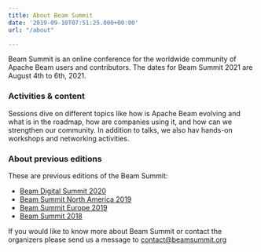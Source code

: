 ```yaml
---
title: About Beam Summit
date: '2019-09-10T07:51:25.000+00:00'
url: "/about"

---
```


Beam Summit is an online conference for the worldwide community of Apache Beam users and contributors. The dates for Beam Summit 2021 are August 4th to 6th, 2021.

### Activities & content
Sessions dive on different topics like how is Apache Beam evolving and what is in the roadmap, how are companies using it, and how can we strengthen our community. In addition to talks, we also hav hands-on workshops and networking activities. 

### About previous editions
These are previous editions of the Beam Summit:  
* [Beam Digital Summit 2020](https://2020.beamsummit.org)
* [Beam Summit North America 2019](https://na2019.beamsummit.org)
* [Beam Summit Europe 2019](https://europe2019.beamsummit.org)
* [Beam Summit 2018](https://www.youtube.com/playlist?list=PL4dEBWmGSIU_9JTGnkGVg6-BwaV0FMxy)

If you would like to know more about Beam Summit or contact the organizers please send us a message to contact@beamsummit.org